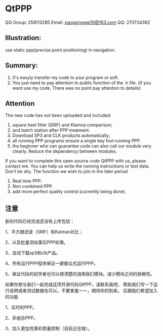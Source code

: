 # QtPPP
QQ Group: 258113285
Email: xiaogongwei10@163.com
QQ: 270734392


## Illustration:
use static ppp(precise point positioning) in navigation.

## Summary:
1. It's easyly transfer my code to your program or soft.
2. You just need to pay attention to public function of the .h file.
(if you want use my code, There was no point pay attention to details)

## Attention
The new code has not been uploaded and included:
1. square heel filter (SRIF) and Klamna comparison;
2. and batch station after PPP treatment.
3. Download SP3 and CLK products automatically;
4. all running PPP programs ensure a single key fool running PPP.
5. the beginner who can guarantee code can also call our module very clearly. Reduce the dependency between modules.

If you want to complete this open source code QtPPP with us, please contact me.
You can help us write the running instructions or test data. Don't be shy.
The function we wish to join in the later period
1. Real time PPP.
2. Non combined PPP.
3. add more perfect quality control (currently being done).

## 注意
新的代码已经完成还没有上传包括：

1、平方跟滤波（SRIF）和Kalman对比；

2、以及批量测站事后PPP处理。

3、自动下载sp3和clk产品。

4、所有运行PPP程序保证一键傻瓜式运行PPP。

5、保证代码的初学者也可以很清楚的调用我们模块。减少模块之间的依赖性。

 
如果你想与我们一起完成这项开源代码QtPPP，请联系我吧。
帮助我们写一下运行说明或者测试数据也可以，不要害羞～～，期待你的到来。
后期我们希望加入的功能

1、实时的PPP。

2、非组合PPP。

3、加入更加完善的质量控制（目前正在做）。
  
  

